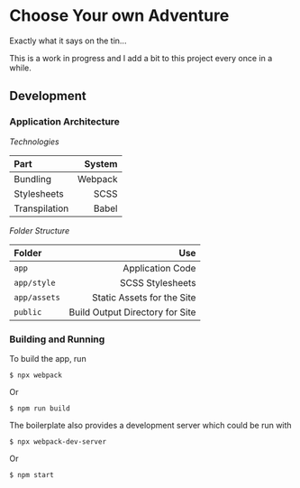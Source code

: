 Choose Your own Adventure
===========================================================

Exactly what it says on the tin...

This is a work in progress and I add a bit to this project 
every once in a while.

Development
-----------------------------------------------------------

### Application Architecture

_Technologies_

| Part          |  System |
|:--------------|--------:|
| Bundling      | Webpack |
| Stylesheets   |    SCSS |
| Transpilation |   Babel |

_Folder Structure_

| Folder       |                             Use |
|:-------------|--------------------------------:|
| `app`        |                Application Code |
| `app/style`  |                SCSS Stylesheets |
| `app/assets` |      Static Assets for the Site |
| `public`     | Build Output Directory for Site |

### Building and Running

To build the app, run

    $ npx webpack

Or

    $ npm run build

The boilerplate also provides a development server which
could be run with

    $ npx webpack-dev-server

Or

    $ npm start
